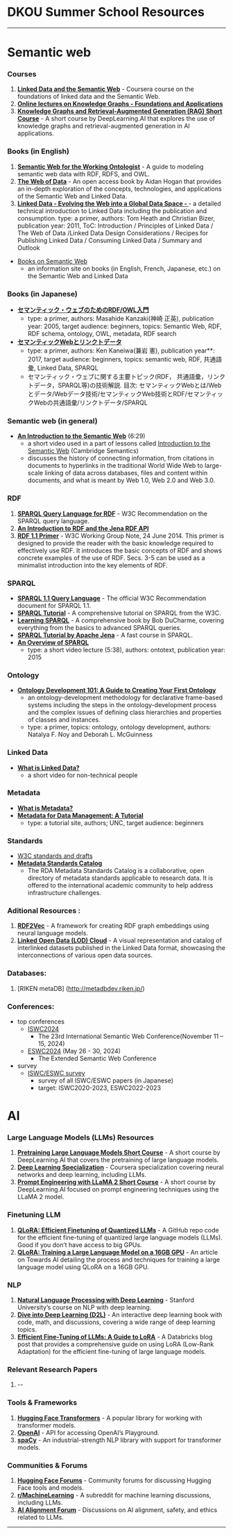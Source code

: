 # DKOU Summer School Resources
---

# Semantic web



### Courses
1. **[Linked Data and the Semantic Web](https://www.coursera.org/learn/web-data)** - Coursera course on the foundations of linked data and the Semantic Web.
2. **[Online lectures on Knowledge Graphs - Foundations and Applications](https://www.youtube.com/watch?v=CiU1sMbL3k4&list=PLNXdQl4kBgzubTOfY5cbtxZCgg9UTe-uF&pp=iAQB)**
3. **[Knowledge Graphs and Retrieval-Augmented Generation (RAG) Short Course](https://www.deeplearning.ai/short-courses/knowledge-graphs-rag/)** - A short course by DeepLearning.AI that explores the use of knowledge graphs and retrieval-augmented generation in AI applications.

### Books (in English)
1. **[Semantic Web for the Working Ontologist](https://www.sciencedirect.com/book/9780123859655/semantic-web-for-the-working-ontologist)** - A guide to modeling semantic web data with RDF, RDFS, and OWL.
2. **[The Web of Data](https://aidanhogan.com/wodata/book.pdf)** - An open access book by Aidan Hogan that provides an in-depth exploration of the concepts, technologies, and applications of the Semantic Web and Linked Data.
3. **[Linked Data - Evolving the Web into a Global Data Space - ](https://link.springer.com/book/10.1007/978-3-031-79432-2)** - a detailed technical introduction to Linked Data including the publication and consumption. type: a primer, authors: Tom Heath and Christian Bizer, publication year: 2011, ToC: Introduction / Principles of Linked Data / The Web of Data /Linked Data Design Considerations / Recipes for Publishing Linked Data / Consuming Linked Data / Summary and Outlook

- [Books on Semantic Web](https://www.w3.org/2001/sw/wiki/Books)
  - an information site on books (in English, French, Japanese, etc.) on the Semantic Web and Linked Data


### Books (in Japanese)
- **[セマンティック・ウェブのためのRDF/OWL入門](https://www.morikita.co.jp/books/mid/082931)**
  - type: a primer, authors: Masahide Kanzaki(神崎 正英), publication year: 2005, target audience: beginners, topics: Semantic Web, RDF, RDF schema, ontology, OWL, metadata, RDF search
- **[セマンティックWebとリンクトデータ](https://www.coronasha.co.jp/np/isbn/9784339028690/)**
  - type: a primer, authors: Ken Kaneiwa(兼岩 憲), publication year**: 2017, target audience: beginners, topics: semantic web, RDF, 共通語彙, Linked Data, SPARQL
  - セマンティック・ウェブに関する主要トピック(RDF， 共通語彙，リンクトデータ，SPARQL等)の技術解説. 目次: セマンティックWebとは/Webとデータ/Webデータ技術/セマンティックWeb技術とRDF/セマンティックWebの共通語彙/リンクトデータ/SPARQL

### Semantic web (in general) 
- **[An Introduction to the Semantic Web](https://youtu.be/V6BR9DrmUQA?si=gAOf2ttWUUjbeSoV)** (6:29)
  - a short video used in a part of lessons called [Introduction to the Semantic Web](https://cambridgesemantics.com/blog/semantic-university/intro-semantic-web/) (Cambridge Semantics)
  - discusses the history of connecting information, from citations in documents to hyperlinks in the traditional World Wide Web to large-scale linking of data across databases, files and content within documents, and what is meant by Web 1.0, Web 2.0 and Web 3.0.


### RDF
1. **[SPARQL Query Language for RDF](https://www.w3.org/TR/rdf-sparql-query/)** - W3C Recommendation on the SPARQL query language.
2. **[An Introduction to RDF and the Jena RDF API](https://jena.apache.org/tutorials/rdf_api.html)**
3. **[RDF 1.1 Primer](https://www.w3.org/TR/rdf11-primer/)** - W3C Working Group Note, 24 June 2014. This primer is designed to provide the reader with the basic knowledge required to effectively use RDF. It introduces the basic concepts of RDF and shows concrete examples of the use of RDF. Secs. 3-5 can be used as a minimalist introduction into the key elements of RDF. 

### SPARQL
- **[SPARQL 1.1 Query Language](https://www.w3.org/TR/sparql11-query/)** - The official W3C Recommendation document for SPARQL 1.1.
- **[SPARQL Tutorial](https://www.w3.org/TR/sparql11-query/#sparqlIntro)** - A comprehensive tutorial on SPARQL from the W3C.
- **[Learning SPARQL](http://www.learningsparql.com/)** - A comprehensive book by Bob DuCharme, covering everything from the basics to advanced SPARQL queries.
- **[SPARQL Tutorial by Apache Jena](https://jena.apache.org/tutorials/sparql.html)** - A fast course in SPARQL.
- **[An Overview of SPARQL](https://www.youtube.com/watch?v=L_eB7Z84M4c)**
  - type: a short video lecture (5:38), authors: ontotext, publication year: 2015

### Ontology
- **[Ontology Development 101: A Guide to Creating Your First Ontology](https://protege.stanford.edu/publications/ontology_development/ontology101.pdf)**
  - an ontology-development methodology for declarative frame-based systems including the steps in the ontology-development process and the complex issues of defining class hierarchies and properties of classes and instances.
  - type: a primer, topics: ontology, ontology development, authors: Natalya F. Noy and Deborah L. McGuinness

### Linked Data
- **[What is Linked Data?](https://www.youtube.com/watch?v=4x_xzT5eF5Q)**
  - a short video for non-technical people

### Metadata

- **[What is Metadata?](https://www.ontotext.com/knowledgehub/fundamentals/metadata-fundamental/)**
- **[Metadata for Data Management: A Tutorial](https://guides.lib.unc.edu/metadata/home)**
  - type: a tutorial site, authors; UNC, target audience: beginners

 
### Standards
- [W3C standards and drafts](https://www.w3.org/TR/?tags[0]=data)
- **[Metadata Standards Catalog](https://rdamsc.bath.ac.uk/)**
  - The RDA Metadata Standards Catalog is a collaborative, open directory of metadata standards applicable to research data. It is offered to the international academic community to help address infrastructure challenges.

### Aditional Resources :
1. **[RDF2Vec](http://rdf2vec.org/)** - A framework for creating RDF graph embeddings using neural language models.
2. **[Linked Open Data (LOD) Cloud](https://lod-cloud.net/#ipfs)** - A visual representation and catalog of interlinked datasets published in the Linked Data format, showcasing the interconnections of various open data sources.


### Databases:
1. [RIKEN metaDB] (http://metadbdev.riken.jp/)

### Conferences:
- top conferences
  - [ISWC2024](https://iswc2024.semanticweb.org/event/3715c6fc-e2d7-47eb-8c01-5fe4ac589a52/summary)
    - The 23rd International Semantic Web Conference(November 11 – 15, 2024)
  - [ESWC2024](https://2024.eswc-conferences.org/) (May 26 - 30, 2024)
    - The Extended Semantic Web Conference
- survey
  - [ISWC/ESWC survey](https://github.com/knowledgegraph-yra/Survey/tree/main/pdf)
    - survey of all ISWC/ESWC papers (in Japanese)
    - target: ISWC2020-2023, ESWC2022-2023   
 
# AI

### Large Language Models (LLMs) Resources
1. **[Pretraining Large Language Models Short Course](https://www.deeplearning.ai/short-courses/pretraining-llms/)** - A short course by DeepLearning.AI that covers the pretraining of large language models.
2. **[Deep Learning Specialization](https://www.coursera.org/specializations/deep-learning)** - Coursera specialization covering neural networks and deep learning, including LLMs.
3. **[Prompt Engineering with LLaMA 2 Short Course](https://www.deeplearning.ai/short-courses/prompt-engineering-with-llama-2/)** - A short course by DeepLearning.AI focused on prompt engineering techniques using the LLaMA 2 model.

### Finetuning LLM 
1. **[QLoRA: Efficient Finetuning of Quantized LLMs](https://github.com/artidoro/qlora)** - A GitHub repo code for the efficient fine-tuning of quantized large language models (LLMs). Good if you don’t have access to big GPUs.
2. **[QLoRA: Training a Large Language Model on a 16GB GPU](https://pub.towardsai.net/qlora-training-a-large-language-model-on-a-16gb-gpu-00ea965667c1)** - An article on Towards AI detailing the process and techniques for training a large language model using QLoRA on a 16GB GPU.

### NLP
1. **[Natural Language Processing with Deep Learning](https://web.stanford.edu/class/cs224n/)** - Stanford University’s course on NLP with deep learning.
2. **[Dive into Deep Learning (D2L)](https://d2l.ai/)** - An interactive deep learning book with code, math, and discussions, covering a wide range of deep learning topics.
3. **[Efficient Fine-Tuning of LLMs: A Guide to LoRA](https://www.databricks.com/blog/efficient-fine-tuning-lora-guide-llms)** - A Databricks blog post that provides a comprehensive guide on using LoRA (Low-Rank Adaptation) for the efficient fine-tuning of large language models.

### Relevant Research Papers
1. --




### Tools & Frameworks
1. **[Hugging Face Transformers](https://huggingface.co/)** - A popular library for working with transformer models.
2. **[OpenAI](https://beta.openai.com/)** - API for accessing OpenAI’s Playground.
3. **[spaCy](https://spacy.io/)** - An industrial-strength NLP library with support for transformer models.

### Communities & Forums
1. **[Hugging Face Forums](https://discuss.huggingface.co/)** - Community forums for discussing Hugging Face tools and models.
2. **[r/MachineLearning](https://www.reddit.com/r/MachineLearning/)** - A subreddit for machine learning discussions, including LLMs.
3. **[AI Alignment Forum](https://www.alignmentforum.org/)** - Discussions on AI alignment, safety, and ethics related to LLMs.




---
